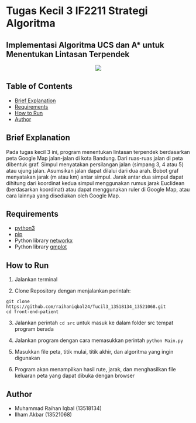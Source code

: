 # Tugas Kecil 3 IF2211 Strategi Algoritma
## Implementasi Algoritma UCS dan A* untuk Menentukan Lintasan Terpendek

<p align="center" height="250" width="auto">
    <img src=https://www.balidev.top/wp-content/uploads/2021/05/cara-menghapus-riwayat-lokasi-google-map.jpg
</p>

## Table of Contents

- [Brief Explanation](#brief-explanation)
- [Requirements](#requirements)
- [How to Run](#how-to-run)
- [Author](#author)

## Brief Explanation
Pada tugas kecil 3 ini, program menentukan lintasan terpendek berdasarkan peta Google Map jalan-jalan di kota Bandung. Dari ruas-ruas jalan di peta dibentuk graf. Simpul menyatakan persilangan jalan (simpang 3, 4 atau 5) atau ujung jalan. Asumsikan jalan dapat dilalui dari dua arah. Bobot graf menyatakan jarak (m atau km) antar simpul. Jarak antar dua simpul dapat dihitung dari koordinat kedua simpul menggunakan rumus jarak Euclidean (berdasarkan koordinat) atau dapat menggunakan ruler di Google Map, atau cara lainnya yang disediakan oleh Google Map.

## Requirements
- [python3](https://www.python.org/downloads/)
- [pip](https://pip.pypa.io/en/stable/installation/)
- Python library [networkx](https://pypi.org/project/networkx/)
- Python library [gmplot](https://pypi.org/project/gmplot/)

## How to Run
1. Jalankan terminal

2. Clone Repository dengan menjalankan perintah:
```
git clone https://github.com/raihaniqbal24/Tucil3_13518134_13521068.git
cd front-end-patient
```

3. Jalankan perintah `cd src` untuk masuk ke dalam folder src tempat program berada

4. Jalankan program dengan cara memasukkan perintah `python Main.py`

5. Masukkan file peta, titik mulai, titik akhir, dan algoritma yang ingin digunakan

6. Program akan menampilkan hasil rute, jarak, dan menghasilkan file keluaran peta yang dapat dibuka dengan browser 

## Author
- Muhammad Raihan Iqbal (13518134)
- Ilham Akbar (13521068)